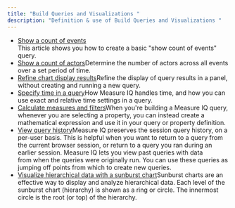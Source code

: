 ```yaml
---
title: "Build Queries and Visualizations "
description: "Definition & use of Build Queries and Visualizations "
---
```


- [Show a count of events](show-a-count-of-events)  
  This article shows you how to create a basic "show count of events" query.
- [Show a count of actors](show-a-count-of-actors)Determine the number of actors across all events over a set period of time.
- [Refine chart display results](refine-displayed-results-with-chart-options)Refine the display of query results in a panel, without creating and running a new query.
- [Specify time in a query](/specify-time-in-a-query)How Measure IQ handles time, and how you can use exact and relative time settings in a query.
- [Calculate measures and filters](calculate-measures-and-filters)When you're building a Measure IQ query, whenever you are selecting a property, you can instead create a mathematical expression and use it in your query or property definition.
- [View query history](../../measure_iq/measure-tutorials/manage-objects-and-queries/view-query-history)Measure IQ preserves the session query history, on a per-user basis. This is helpful when you want to return to a query from the current browser session, or return to a query you ran during an earlier session. Measure IQ lets you view past queries with data from when the queries were originally run. You can use these queries as jumping off points from which to create new queries.
- [Visualize hierarchical data with a sunburst chart](visualize-hierarchical-data-with-sunburst-charts-in-pie-view)Sunburst charts are an effective way to display and analyze hierarchical data. Each level of the sunburst chart (hierarchy) is shown as a ring or circle. The innermost circle is the root (or top) of the hierarchy.

